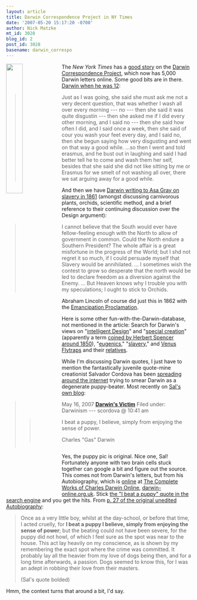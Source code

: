 ```yaml
---
layout: article
title: Darwin Correspondence Project in NY Times
date: '2007-05-20 15:17:20 -0700'
author: Nick Matzke
mt_id: 3028
blog_id: 2
post_id: 3028
basename: darwin_correspo
---
```

<img src="http://www.smartaxes.com/pictures/puppy" alt="" width="30%" height="30%" style="float:left;" />The _New York Times_ has a [good story](http://www.nytimes.com/2007/05/20/weekinreview/20word.html) on the [Darwin Correspondence Project](http://www.darwinproject.ac.uk/), which now has 5,000 Darwin letters online.  Some good bits are in there.  [Darwin when he was 12]( http://www.darwinproject.ac.uk/darwinletters/calendar/entry-1k.html):

> Just as I was going, she said she must ask me not a very decent question, that was whether I wash all over every morning --- no --- then she said it was quite disgustin --- then she asked me if I did every other morning, and I said no --- then she said how often I did, and I said once a week, then she said of cour you wash your feet every day, and I said no, then she begun saying how very disgusting and went on that way a good while. ...so then I went and told erasmus, and he bust out in laughing and said I had better tell he to come and wash them her self, besides that she said she did not like sitting by me or Erasmus for we smelt of not washing all over, there we sat arguing away for a good while.

And then we have [Darwin writing to Asa Gray on slavery in 1861](http://www.darwinproject.ac.uk/darwinletters/calendar/entry-3216.html) (amongst discussing carnivorous plants, orchids, scientific method, and a brief reference to their continuing discussion over the Design argument):

> I cannot believe that the South would ever have fellow-feeling enough with the North to allow of government in common. Could the North endure a Southern President? The whole affair is a great misfortune in the progress of the World; but I shd not regret it so much, if I could persuade myself that Slavery would be annihilated. ... I sometimes wish the contest to grow so desperate that the north would be led to declare freedom as a diversion against the Enemy. ... But Heaven knows why I trouble you with my speculations; I ought to stick to Orchids.

Abraham Lincoln of course did just this in 1862 with the [Emancipation Proclamation](http://usinfo.state.gov/usa/infousa/facts/funddocs/emanc.htm).  

Here is some other fun-with-the-Darwin-database, not mentioned in the article: Search for Darwin's views on "[intelligent Design](http://www.darwinproject.ac.uk/darwin/search/advanced?query=%22intelligent+Design%22&amp;documenttype=all&amp;submit=Go#)" and "[special creation](http://www.darwinproject.ac.uk/darwin/search/advanced?query=%22special+creation%22&amp;documenttype=letter&amp;submit=Go#)" (apparently a term [coined by Herbert Spencer around 1850](http://links.jstor.org/sici?sici=0003-049X%2819831230%29127%3A6%3C418%3AEASCHA%3E2.0.CO%3B2-Z)), "[eugenics](http://www.darwinproject.ac.uk/darwin/search/advanced?query=exact%3Aeugenics&amp;documenttype=letter&amp;submit=Go#)," "[slavery](http://www.darwinproject.ac.uk/darwin/search/advanced?query=exact%3Aslavery&amp;documenttype=letter&amp;submit=Go#),"  and [Venus Flytraps](http://www.darwinproject.ac.uk/darwin/search/advanced?query=exact%3Adionaea&amp;documenttype=letter&amp;submit=Go# ) and their [relatives](http://www.darwinproject.ac.uk/darwin/search/advanced?query=drosera+OR+drosophyllum&amp;documenttype=letter&amp;submit=Go#).

While I'm discussing Darwin quotes, I just have to mention the fantastically juvenile quote-mine creationist Salvador Cordova has been [spreading around the internet](http://www.google.com/search?hl=en&amp;q=sal+Darwin+%22I+beat+a+puppy%22&amp;btnG=Search) trying to smear Darwin as a degenerate puppy-beater.  Most recently on [Sal's own blog](http://teleological.org/WPblog/2007/05/16/darwins-victim/):

> May 16, 2007
> [**Darwin's Victim**](http://teleological.org/WPblog/2007/05/16/darwins-victim/)
> Filed under: Darwinism --- scordova @ 10:41 am 
> 
> > I beat a puppy, I believe, simply from enjoying the sense of power.
> > 
> > Charles "Gas" Darwin
> 
> <img src="http://www.smartaxes.com/pictures/puppy" alt="" style="" />

Yes, the puppy pic is original.  Nice one, Sal!  Fortunately anyone with two brain cells stuck together can google a bit and figure out the source.  This comes not from Darwin's letters, but from his Autobiography, which is [online](http://darwin-online.org.uk/content/frameset?itemID=F1497&amp;viewtype=text&amp;pageseq=1) at [The Complete Works of Charles Darwin Online](http://darwin-online.org.uk), [darwin-online.org.uk](http://darwin-online.org.uk).  Stick [the "I beat a puppy" quote in the search engine](http://darwin-online.org.uk/content/search-results?freetext=%22i%20beat%20a%20puppy%22) and you get the hits.  From [p. 27 of the original unedited Autobiography](http://darwin-online.org.uk/content/frameset?itemID=F1497&amp;viewtype=text&amp;pageseq=27):

> Once as a very little boy, whilst at the day-school, or before that time, I acted cruelly, for **I beat a puppy I believe, simply from enjoying the sense of power**; but the beating could not have been severe, for the puppy did not howl, of which I feel sure as the spot was near to the house. This act lay heavily on my conscience, as is shown by my remembering the exact spot where the crime was committed. It probably lay all the heavier from my love of dogs being then, and for a long time afterwards, a passion. Dogs seemed to know this, for I was an adept in robbing their love from their masters.
> 
> (Sal's quote bolded)

Hmm, the context turns that around a bit, I'd say.
